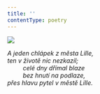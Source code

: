 ```yaml
---
title: ''
contentType: poetry
---
```


<section>

![](../Images/085.jpg)

_A jeden chlápek z města Lille,  
ten v životě nic nezkazil;  
         celé dny dřímal blaze  
         bez hnutí na podlaze,  
přes hlavu pytel v městě Lille._

</section>
